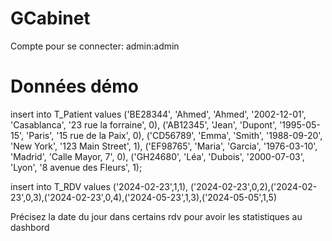 # GCabinet

Compte pour se connecter:
admin:admin
# Données démo 

insert into T_Patient values ('BE28344', 'Ahmed', 'Ahmed', '2002-12-01', 'Casablanca', '23 rue la forraine', 0),
    ('AB12345', 'Jean', 'Dupont', '1995-05-15', 'Paris', '15 rue de la Paix', 0),
    ('CD56789', 'Emma', 'Smith', '1988-09-20', 'New York', '123 Main Street', 1),
    ('EF98765', 'Maria', 'Garcia', '1976-03-10', 'Madrid', 'Calle Mayor, 7', 0),
    ('GH24680', 'Léa', 'Dubois', '2000-07-03', 'Lyon', '8 avenue des Fleurs', 1);

insert into T_RDV values ('2024-02-23',1,1),
							('2024-02-23',0,2),('2024-02-23',0,3),('2024-02-23',0,4),('2024-05-23',1,3),('2024-05-05',1,5)
       
Précisez la date du jour dans certains rdv pour avoir les statistiques au dashbord
